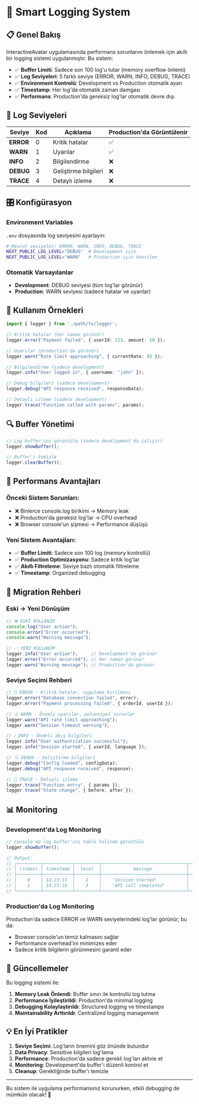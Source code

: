 # 🚀 Smart Logging System

## 📋 Genel Bakış

InteractiveAvatar uygulamasında performans sorunlarını önlemek için akıllı bir logging sistemi uygulanmıştır. Bu sistem:

- ✅ **Buffer Limiti**: Sadece son 100 log'u tutar (memory overflow önlemi)
- ✅ **Log Seviyeleri**: 5 farklı seviye (ERROR, WARN, INFO, DEBUG, TRACE)
- ✅ **Environment Kontrolü**: Development vs Production otomatik ayarı
- ✅ **Timestamp**: Her log'da otomatik zaman damgası
- ✅ **Performans**: Production'da gereksiz log'lar otomatik devre dışı

## 🔧 Log Seviyeleri

| Seviye | Kod | Açıklama | Production'da Görüntülenir |
|--------|-----|----------|---------------------------|
| **ERROR** | 0 | Kritik hatalar | ✅ |
| **WARN** | 1 | Uyarılar | ✅ |
| **INFO** | 2 | Bilgilendirme | ❌ |
| **DEBUG** | 3 | Geliştirme bilgileri | ❌ |
| **TRACE** | 4 | Detaylı izleme | ❌ |

## 🎛️ Konfigürasyon

### Environment Variables

`.env` dosyasında log seviyesini ayarlayın:

```bash
# Mevcut seviyeler: ERROR, WARN, INFO, DEBUG, TRACE
NEXT_PUBLIC_LOG_LEVEL="DEBUG"  # Development için
NEXT_PUBLIC_LOG_LEVEL="WARN"   # Production için önerilen
```

### Otomatik Varsayılanlar

- **Development**: DEBUG seviyesi (tüm log'lar görünür)
- **Production**: WARN seviyesi (sadece hatalar ve uyarılar)

## 📝 Kullanım Örnekleri

```typescript
import { logger } from './path/to/logger';

// Kritik hatalar (her zaman görünür)
logger.error("Payment failed", { userId: 123, amount: 50 });

// Uyarılar (production'da görünür)
logger.warn("Rate limit approaching", { currentRate: 95 });

// Bilgilendirme (sadece development)
logger.info("User logged in", { username: "john" });

// Debug bilgileri (sadece development)
logger.debug("API response received", responseData);

// Detaylı izleme (sadece development)
logger.trace("Function called with params", params);
```

## 🔍 Buffer Yönetimi

```typescript
// Log buffer'ını görüntüle (sadece development'da çalışır)
logger.showBuffer();

// Buffer'ı temizle
logger.clearBuffer();
```

## 🎯 Performans Avantajları

### Önceki Sistem Sorunları:
- ❌ Binlerce console.log birikimi → Memory leak
- ❌ Production'da gereksiz log'lar → CPU overhead
- ❌ Browser console'un şişmesi → Performance düşüşü

### Yeni Sistem Avantajları:
- ✅ **Buffer Limiti**: Sadece son 100 log (memory kontrollü)
- ✅ **Production Optimizasyonu**: Sadece kritik log'lar
- ✅ **Akıllı Filtreleme**: Seviye bazlı otomatik filtreleme
- ✅ **Timestamp**: Organized debugging

## 🚀 Migration Rehberi

### Eski → Yeni Dönüşüm

```typescript
// ❌ ESKİ KULLANIM
console.log("User action");
console.error("Error occurred");
console.warn("Warning message");

// ✅ YENİ KULLANIM
logger.info("User action");     // Development'da görünür
logger.error("Error occurred"); // Her zaman görünür
logger.warn("Warning message"); // Production'da görünür
```

### Seviye Seçimi Rehberi

```typescript
// 🚨 ERROR - Kritik hatalar, uygulama kırılması
logger.error("Database connection failed", error);
logger.error("Payment processing failed", { orderId, userId });

// ⚠️ WARN - Önemli uyarılar, potansiyel sorunlar
logger.warn("API rate limit approaching");
logger.warn("Session timeout warning");

// ℹ️ INFO - Önemli akış bilgileri
logger.info("User authentication successful");
logger.info("Session started", { userId, language });

// 🔍 DEBUG - Geliştirme bilgileri
logger.debug("Config loaded", configData);
logger.debug("API response received", response);

// 🔬 TRACE - Detaylı izleme
logger.trace("Function entry", { params });
logger.trace("State change", { before, after });
```

## 📊 Monitoring

### Development'da Log Monitoring

```typescript
// Console'da log buffer'ını tablo halinde görüntüle
logger.showBuffer();

// Output:
// ┌─────────┬───────────┬─────────┬────────────────────────────────┬────────┐
// │ (index) │ timestamp │  level  │            message             │  data  │
// ├─────────┼───────────┼─────────┼────────────────────────────────┼────────┤
// │    0    │ 14:23:15  │    2    │    'Session started'           │  {...} │
// │    1    │ 14:23:16  │    3    │    'API call completed'        │  {...} │
// └─────────┴───────────┴─────────┴────────────────────────────────┴────────┘
```

### Production'da Log Monitoring

Production'da sadece ERROR ve WARN seviyelerindeki log'lar görünür, bu da:
- Browser console'un temiz kalmasını sağlar
- Performance overhead'ini minimizes eder
- Sadece kritik bilgilerin görünmesini garanti eder

## 🔄 Güncellemeler

Bu logging sistemi ile:

1. **Memory Leak Önlendi**: Buffer sınırı ile kontrollü log tutma
2. **Performance İyileştirildi**: Production'da minimal logging
3. **Debugging Kolaylaştırıldı**: Structured logging ve timestamps
4. **Maintainability Arttırıldı**: Centralized logging management

## 💡 En İyi Pratikler

1. **Seviye Seçimi**: Log'ların önemini göz önünde bulundur
2. **Data Privacy**: Sensitive bilgileri log'lama
3. **Performance**: Production'da sadece gerekli log'ları aktvie et
4. **Monitoring**: Development'da buffer'ı düzenli kontrol et
5. **Cleanup**: Gerektiğinde buffer'ı temizle

---

Bu sistem ile uygulama performansınız korunurken, etkili debugging de mümkün olacak! 🚀 